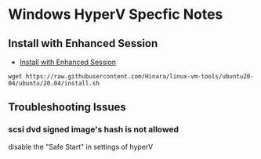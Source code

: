 # Windows HyperV Specfic Notes

## Install with Enhanced Session
- [Install with Enhanced Session](https://www.nakivo.com/blog/install-ubuntu-20-04-on-hyper-v-with-enhanced-session/)

```
wget https://raw.githubusercontent.com/Hinara/linux-vm-tools/ubuntu20-04/ubuntu/20.04/install.sh 
```


## Troubleshooting Issues

###  scsi dvd signed image's hash is not allowed
disable the "Safe Start" in settings of hyperV


